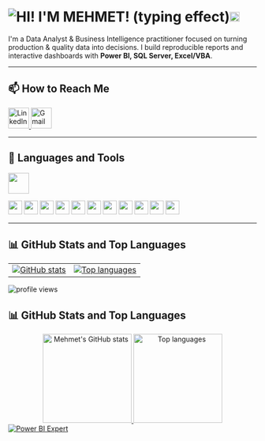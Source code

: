 <h1 align="left"><img src="https://readme-typing-svg.demolab.com?size=20&duration=2500&pause=700&vCenter=true&width=320&color=2F80ED&font=Montserrat&weight=800&lines=HI!+I'M+MEHMET!" alt="HI! I'M MEHMET! (typing effect)"/><img src="https://media.giphy.com/media/hvRJCLFzcasrR4ia7z/giphy.gif" width="20" height="20" alt="waving hand"/></h1>




I'm a Data Analyst & Business Intelligence practitioner focused on turning production & quality data into decisions.
I build reproducible reports and interactive dashboards with **Power BI, SQL Server, Excel/VBA**.

---

## 📫 How to Reach Me

<p align="left">
  <a href="https://www.linkedin.com/in/mehmtdemir-ab392b135/" target="_blank">
    <img src="https://skillicons.dev/icons?i=linkedin" height="42" alt="LinkedIn" />
  </a>
  <a href="mailto:mehmetdemir60@gmail.com">
    <img src="https://skillicons.dev/icons?i=gmail" height="42" alt="Gmail" />
  </a>
</p>

---

## 🧰 Languages and Tools

<!-- skillicons: genel -->
<p align="left">
  <img src="https://skillicons.dev/icons?i=python,vscode,git,github" height="42" />
</p>

<!-- shields: BI ve alan araçları -->
<p align="left">
  <img src="https://img.shields.io/badge/Power%20BI-F2C811?style=for-the-badge&logo=powerbi&logoColor=000" height="28" />
  <img src="https://img.shields.io/badge/SQL%20Server-CC2927?style=for-the-badge&logo=microsoftsqlserver&logoColor=fff" height="28" />
  <img src="https://img.shields.io/badge/Excel-217346?style=for-the-badge&logo=microsoftexcel&logoColor=fff" height="28" />
  <img src="https://img.shields.io/badge/VBA-217346?style=for-the-badge&logo=microsoftexcel&logoColor=fff" height="28" />
  <img src="https://img.shields.io/badge/SOLIDWORKS-E31212?style=for-the-badge" height="28" />
  <img src="https://img.shields.io/badge/AutoCAD-E51050?style=for-the-badge" height="28" />
  <img src="https://img.shields.io/badge/ZEISS_INSPECT-003366?style=for-the-badge" height="28" />
  <img src="https://img.shields.io/badge/QDMS-0A66C2?style=for-the-badge" height="28" />
  <img src="https://img.shields.io/badge/MCALIPER-0A66C2?style=for-the-badge" height="28" />
  <img src="https://img.shields.io/badge/MASPLUS-0A66C2?style=for-the-badge" height="28" />
  <img src="https://img.shields.io/badge/PrusaSlicer-F38B21?style=for-the-badge&logo=prusa3d&logoColor=fff" height="28" />
</p>

---

## 📊 GitHub Stats and Top Languages

<table>
  <tr>
    <td>
      <a href="https://github.com/mehmetdemiir">
        <img src="https://github-readme-stats.vercel.app/api?username=mehmetdemiir&show_icons=true&theme=onedark" alt="GitHub stats" />
      </a>
    </td>
    <td>
      <a href="https://github.com/mehmetdemiir">
        <img src="https://github-readme-stats.vercel.app/api/top-langs/?username=mehmetdemiir&layout=compact&theme=onedark" alt="Top languages" />
      </a>
    </td>
  </tr>
</table>

<!-- Optional: profile views -->
<p align="left">
  <img src="https://komarev.com/ghpvc/?username=mehmetdemiir&label=Profile%20views&color=0e75b6&style=flat" alt="profile views" />
</p>

## 📊 GitHub Stats and Top Languages

<div align="center">

  <a href="https://github.com/mehmetdemiir">
    <img height="180" src="https://github-readme-stats.vercel.app/api?username=mehmetdemiir&show_icons=true&include_all_commits=true&count_private=true&hide_title=false" alt="Mehmet's GitHub stats" />
  </a>

  <a href="https://github.com/mehmetdemiir">
    <img height="180" src="https://github-readme-stats.vercel.app/api/top-langs/?username=mehmetdemiir&layout=compact&langs_count=8&card_width=360" alt="Top languages" />
  </a>

</div>

<!-- Opsiyonel: katkı serisi -->
<!-- <p align="center">
  <img src="https://streak-stats.demolab.com?user=mehmetdemiir&date_format=j%20M%5B%20Y%5D" alt="GitHub Streak" />
</p> -->

<a href="https://github.com/mehmetdemiir">
  <img alt="Power BI Expert"
       src="https://img.shields.io/badge/Power%20BI-Expert-F2C811?style=for-the-badge&logo=powerbi&logoColor=000&labelColor=000">
</a>

